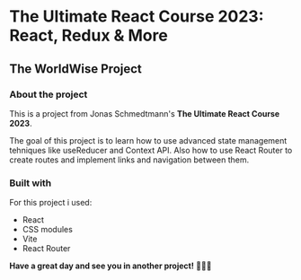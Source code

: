 # The Ultimate React Course 2023: React, Redux & More

## The WorldWise Project

### About the project

This is a project from Jonas Schmedtmann's <strong>The Ultimate React Course 2023</strong>.

The goal of this project is to learn how to use advanced state management tehniques like useReducer and Context API. Also how to use React Router to create routes and implement links and navigation between them.

### Built with

For this project i used:

- React
- CSS modules
- Vite
- React Router

**Have a great day and see you in another project!** 👋👩‍💻
